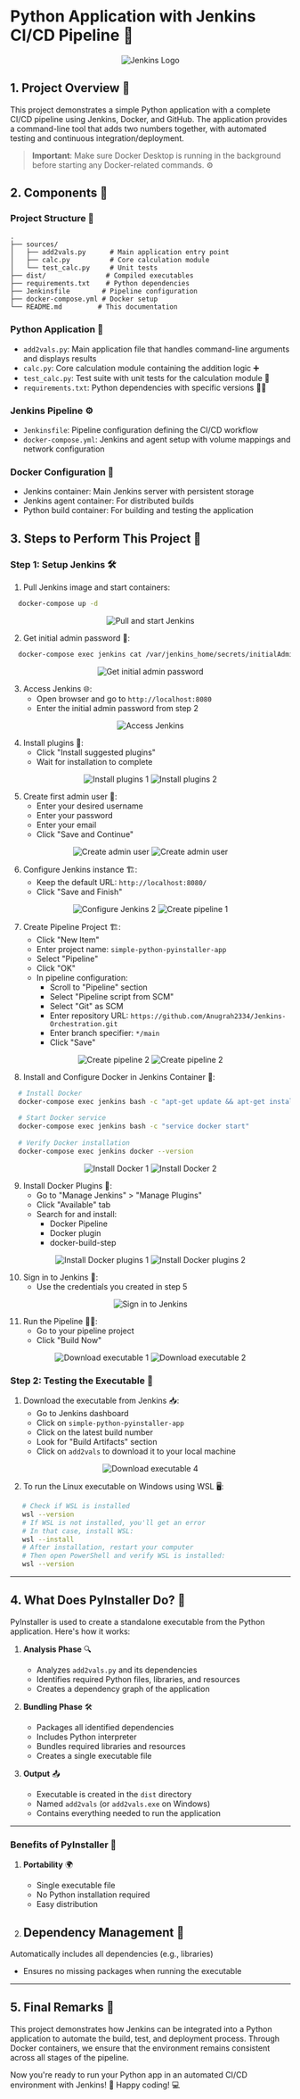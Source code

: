 
# Python Application with Jenkins CI/CD Pipeline 🚀

<div align="center">
  <img src="https://github.com/JANHVI-18/Jenkins_Orchestration/blob/main/images/Jenkins.png" alt="Jenkins Logo">
</div>

## 1. Project Overview 📝

This project demonstrates a simple Python application with a complete CI/CD pipeline using Jenkins, Docker, and GitHub. The application provides a command-line tool that adds two numbers together, with automated testing and continuous integration/deployment.

> **Important**: Make sure Docker Desktop is running in the background before starting any Docker-related commands. ⚙️

## 2. Components 🧩

### Project Structure 📂
```
.
├── sources/
│   ├── add2vals.py      # Main application entry point
│   ├── calc.py          # Core calculation module
│   └── test_calc.py     # Unit tests
├── dist/               # Compiled executables
├── requirements.txt    # Python dependencies
├── Jenkinsfile        # Pipeline configuration
├── docker-compose.yml # Docker setup
└── README.md         # This documentation
```

### Python Application 🐍
- `add2vals.py`: Main application file that handles command-line arguments and displays results
- `calc.py`: Core calculation module containing the addition logic ➕
- `test_calc.py`: Test suite with unit tests for the calculation module 🧪
- `requirements.txt`: Python dependencies with specific versions 🧑‍💻

### Jenkins Pipeline ⚙️
- `Jenkinsfile`: Pipeline configuration defining the CI/CD workflow
- `docker-compose.yml`: Jenkins and agent setup with volume mappings and network configuration

### Docker Configuration 🐳
- Jenkins container: Main Jenkins server with persistent storage
- Jenkins agent container: For distributed builds
- Python build container: For building and testing the application

## 3. Steps to Perform This Project 🏁

### Step 1: Setup Jenkins 🛠️

1. Pull Jenkins image and start containers:
 ```bash
   docker-compose up -d
 ```

<div align="center">
  <img src="https://github.com/JANHVI-18/Jenkins_Orchestration/blob/main/images/ss2.png" alt="Pull and start Jenkins">
</div>

2. Get initial admin password 🔑:
 ```bash
   docker-compose exec jenkins cat /var/jenkins_home/secrets/initialAdminPassword
 ```

<div align="center">
  <img src="https://github.com/JANHVI-18/Jenkins_Orchestration/blob/main/images/ss3.png" alt="Get initial admin password">
</div>

3. Access Jenkins 🌐:
   - Open browser and go to `http://localhost:8080`
   - Enter the initial admin password from step 2

<div align="center">
  <img src="https://github.com/JANHVI-18/Jenkins_Orchestration/blob/main/images/ss4.png" alt="Access Jenkins">
</div>

4. Install plugins 🔌:
   - Click "Install suggested plugins"
   - Wait for installation to complete

<div align="center">
  <img src="https://github.com/JANHVI-18/Jenkins_Orchestration/blob/main/images/ss5.png" alt="Install plugins 1">

  <img src="https://github.com/JANHVI-18/Jenkins_Orchestration/blob/main/images/ss6.png" alt="Install plugins 2">
</div>

5. Create first admin user 👤:
   - Enter your desired username
   - Enter your password
   - Enter your email
   - Click "Save and Continue"

<div align="center">
  <img src="https://github.com/JANHVI-18/Jenkins_Orchestration/blob/main/images/ss7.png" alt="Create admin user">

  <img src="https://github.com/JANHVI-18/Jenkins_Orchestration/blob/main/images/ss8.png" alt="Create admin user">
</div>

6. Configure Jenkins instance 🏗️:
   - Keep the default URL: `http://localhost:8080/`
   - Click "Save and Finish"

<div align="center">
  <img src="https://github.com/JANHVI-18/Jenkins_Orchestration/blob/main/images/ss9.png" alt="Configure Jenkins 2">
  <img src="https://github.com/JANHVI-18/Jenkins_Orchestration/blob/main/images/ss10.png" alt="Create pipeline 1">
</div>

7. Create Pipeline Project 🏗️:
   - Click "New Item"
   - Enter project name: `simple-python-pyinstaller-app`
   - Select "Pipeline"
   - Click "OK"
   - In pipeline configuration:
     - Scroll to "Pipeline" section
     - Select "Pipeline script from SCM"
     - Select "Git" as SCM
     - Enter repository URL: `https://github.com/Anugrah2334/Jenkins-Orchestration.git`
     - Enter branch specifier: `*/main`
     - Click "Save"

<div align="center">
  <img src="https://github.com/JANHVI-18/Jenkins_Orchestration/blob/main/images/ss11.png" alt="Create pipeline 2">
  <img src="https://github.com/JANHVI-18/Jenkins_Orchestration/blob/main/images/ss12.png" alt="Create pipeline 2">
</div>

8. Install and Configure Docker in Jenkins Container 🐳:
 ```bash
   # Install Docker
   docker-compose exec jenkins bash -c "apt-get update && apt-get install -y docker.io"
   
   # Start Docker service
   docker-compose exec jenkins bash -c "service docker start"
   
   # Verify Docker installation
   docker-compose exec jenkins docker --version
 ```

<div align="center">
  <img src="https://github.com/JANHVI-18/Jenkins_Orchestration/blob/main/images/ss14.png" alt="Install Docker 1">

  <img src="https://github.com/JANHVI-18/Jenkins_Orchestration/blob/main/images/ss15.png" alt="Install Docker 2">
</div>

9. Install Docker Plugins 🔧:
    - Go to "Manage Jenkins" > "Manage Plugins"
    - Click "Available" tab
    - Search for and install:
      - Docker Pipeline
      - Docker plugin
      - docker-build-step

<div align="center">
  <img src="https://github.com/JANHVI-18/Jenkins_Orchestration/blob/main/images/ss16.png" alt="Install Docker plugins 1">

  <img src="https://github.com/JANHVI-18/Jenkins_Orchestration/blob/main/images/ss18.png" alt="Install Docker plugins 2">
</div>

10. Sign in to Jenkins 🔑:
    - Use the credentials you created in step 5

<div align="center">
  <img src="https://github.com/Anugrah2334/Jenkins-Orchestration/blob/main/images/Screenshot22.png" alt="Sign in to Jenkins">
</div>

11. Run the Pipeline 🏃‍♂️:
    - Go to your pipeline project
    - Click "Build Now"

<div align="center">
  <img src="https://github.com/JANHVI-18/Jenkins_Orchestration/blob/main/images/ss20.png" alt="Download executable 1">
  <img src="https://github.com/JANHVI-18/Jenkins_Orchestration/blob/main/images/ss21.png" alt="Download executable 2">
</div>

### Step 2: Testing the Executable 🧪

1. Download the executable from Jenkins 📥:
   - Go to Jenkins dashboard
   - Click on `simple-python-pyinstaller-app`
   - Click on the latest build number
   - Look for "Build Artifacts" section
   - Click on `add2vals` to download it to your local machine

<div align="center">
  <img src="https://github.com/JANHVI-18/Jenkins_Orchestration/blob/main/images/ss23.png" alt="Download executable 4">
</div>

2. To run the Linux executable on Windows using WSL 🖥️:

```bash
   # Check if WSL is installed
   wsl --version
   # If WSL is not installed, you'll get an error
   # In that case, install WSL:
   wsl --install
   # After installation, restart your computer
   # Then open PowerShell and verify WSL is installed:
   wsl --version
```

---

## 4. What Does PyInstaller Do? 🔧

PyInstaller is used to create a standalone executable from the Python application. Here's how it works:

1. **Analysis Phase** 🔍
   - Analyzes `add2vals.py` and its dependencies
   - Identifies required Python files, libraries, and resources
   - Creates a dependency graph of the application

2. **Bundling Phase** 🛠️
   - Packages all identified dependencies
   - Includes Python interpreter
   - Bundles required libraries and resources
   - Creates a single executable file

3. **Output** 📤
   - Executable is created in the `dist` directory
   - Named `add2vals` (or `add2vals.exe` on Windows)
   - Contains everything needed to run the application

---

### Benefits of PyInstaller 🎉
1. **Portability** 🌍
   - Single executable file
   - No Python installation required
   - Easy distribution

2. **Dependency Management** 🔗
   -

 Automatically includes all dependencies (e.g., libraries)
   - Ensures no missing packages when running the executable

---

## 5. Final Remarks 📌

This project demonstrates how Jenkins can be integrated into a Python application to automate the build, test, and deployment process. Through Docker containers, we ensure that the environment remains consistent across all stages of the pipeline.

Now you're ready to run your Python app in an automated CI/CD environment with Jenkins! 🚀 Happy coding! 💻

